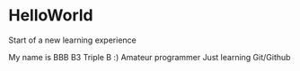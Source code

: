 # HelloWorld
Start of a new learning experience 

My name is BBB B3 Triple B :)
Amateur programmer 
Just learning Git/Github
